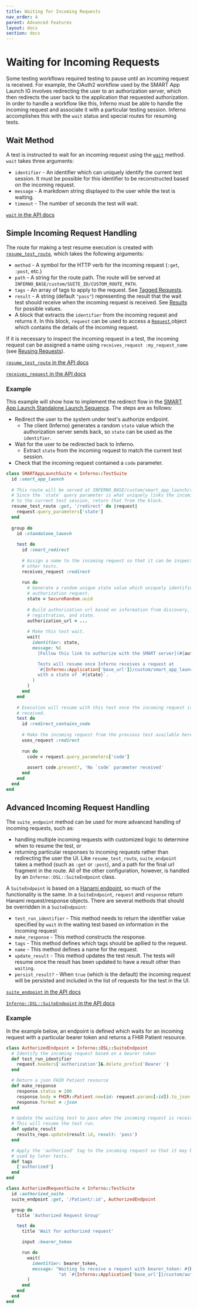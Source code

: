 ```yaml
---
title: Waiting for Incoming Requests
nav_order: 4
parent: Advanced Features
layout: docs
section: docs
---
```

# Waiting for Incoming Requests
Some testing workflows required testing to pause until an incoming request is
received. For example, the OAuth2 workflow used by the SMART App Launch IG
involves redirecting the user to an authorization server, which then redirects
the user back to the application that requested authorization. In
order to handle a workflow like this, Inferno must be able to handle the
incoming request and associate it with a particular testing session. Inferno
accomplishes this with the `wait` status and special routes for resuming tests.

## Wait Method
A test is instructed to wait for an incoming request using the
[`wait`](/inferno-core/docs/Inferno/DSL/Results.html#wait-instance_method)
method. `wait` takes three arguments:
* `identifier` - An identifier which can uniquely identify the current test
  session. It must be possible for this identifier to be reconstructed based on
  the incoming request.
* `message` - A markdown string displayed to the user while the
  test is waiting.
* `timeout` - The number of seconds the test will wait.

[`wait` in the API
docs](/inferno-core/docs/Inferno/DSL/Results.html#wait-instance_method)

## Simple Incoming Request Handling
The route for making a test resume execution is created with
[`resume_test_route`](/inferno-core/docs/Inferno/DSL/Runnable.html#resume_test_route-instance_method),
which takes the following arguments:
* `method` - A symbol for the HTTP verb for the incoming request (`:get`,
  `:post`, etc.)
* `path` - A string for the route path. The route will be served at
  `INFERNO_BASE/custom/SUITE_ID/CUSTOM_ROUTE_PATH`.
* `tags` - An array of tags to apply to the request. See [Tagged
  Requests](/docs/writing-tests/making-requests.html#tagged-requests).
* `result` - A string (default `"pass"`) representing the result that the wait
  test should receive when the incoming request is received. See
  [Results](/docs/writing-tests/assertions-and-results.html#results) for
  possible values.
* A block that extracts the `identifier` from the incoming request and returns it.
  In this block, `request` can be used to access a [`Request`
  ](/inferno-core/docs/Inferno/Entities/Request.html) object which contains the
  details of the incoming request.
  
If it is necessary to inspect the incoming request in a test, the incoming
request can be assigned a name using `receives_request :my_request_name` (see
[Reusing
Requests](/inferno-core/writing-tests/making-requests.html#reusing-requests)).

[`resume_test_route` in the API
docs](/inferno-core/docs/Inferno/DSL/Runnable.html#resume_test_route-instance_method)

[`receives_request` in the API
docs](/inferno-core/docs/Inferno/DSL/RequestStorage/ClassMethods.html#receives_request-instance_method)

### Example
This example will show how to implement the redirect flow in the [SMART App
Launch Standalone Launch
Sequence](http://hl7.org/fhir/smart-app-launch/1.0.0/#standalone-launch-sequence).
The steps are as follows:
* Redirect the user to the system under test's authorize endpoint.
  * The client (Inferno) generates a random `state` value which the
    authorization server sends back, so `state` can be used as the `identifier`.
* Wait for the user to be redirected back to Inferno.
  * Extract `state` from the incoming request to match the current test session.
* Check that the incoming request contained a `code` parameter.

```ruby
class SMARTAppLaunchSuite < Inferno::TestSuite
  id :smart_app_launch
  
  # This route will be served at INFERNO_BASE/custom/smart_app_launch/redirect
  # Since the `state` query parameter is what uniquely links the incoming request
  # to the current test session, return that from the block.
  resume_test_route :get, '/redirect' do |request|
    request.query_parameters['state']
  end
  
  group do
    id :standalone_launch
    
    test do
      id :smart_redirect
      
      # Assign a name to the incoming request so that it can be inspected by
      # other tests.
      receives_request :redirect
      
      run do
        # Generate a random unique state value which uniquely identifies this
        # authorization request.
        state = SecureRandom.uuid
        
        # Build authorization url based on information from discovery, app
        # registration, and state.
        authorization_url = ...
        
        # Make this test wait.
        wait(
          identifier: state,
          message: %(
            [Follow this link to authorize with the SMART server](#{authorization_url}).

            Tests will resume once Inferno receives a request at
            `#{Inferno::Application['base_url']}/custom/smart_app_launch/redirect`
            with a state of `#{state}`.
          )
        )
      end
    end
    
    # Execution will resume with this test once the incoming request is
    # received.
    test do
      id :redirect_contains_code
      
      # Make the incoming request from the previous test available here.
      uses_request :redirect
      
      run do
        code = request.query_parameters['code']
        
        assert code.present?, 'No `code` parameter received'
      end
    end
  end
end
```

## Advanced Incoming Request Handling
The `suite_endpoint` method can be used for more advanced handling of incoming
requests, such as:
- handling multiple incoming requests with customized logic to determine when to
  resume the test, or
- returning particular responses to incoming requests rather than redirecting
  the user the UI.
Like `resume_test_route`, `suite_endpoint`
takes a method (such as `:get` or `:post`), and a path for the final url
fragment in the route. All of the other configuration, however, is handled by an
`Inferno::DSL::SuiteEndpoint` class.

A `SuiteEndpoint` is based on a [Hanami
endpoint](https://github.com/hanami/controller/tree/v2.0.0), so much of the
functionality is the same. In a `SuiteEndpoint`, `request` and `response` return
Hanami request/response objects. There are several methods that should be
overridden in a `SuiteEndpoint`:
- `test_run_identifier` - This method needs to return the identifier value
  specified by `wait` in the waiting test based on information in the incoming
  request
- `make_response` - This method constructs the response.
- `tags` - This method defines which tags should be apllied to the request.
- `name` - This method defines a name for the request.
- `update_result` - This method updates the test result. The tests will resume
  once the result has been updated to have a result other than `waiting`.
- `persist_result?` - When `true` (which is the default) the incoming request
  will be persisted and included in the list of requests for the test in the UI.

[`suite_endpoint` in the API
docs](/inferno-core/docs/Inferno/DSL/Runnable.html#suite_endpoint-instance_method)

[`Inferno::DSL::SuiteEndpoint` in the API
docs](/inferno-core/docs/Inferno/DSL/SuiteEndpoint.html)

### Example
In the example below, an endpoint is defined which waits for an incoming
request with a particular bearer token and returns a FHIR Patient resource.

```ruby
class AuthorizedEndpoint < Inferno::DSL::SuiteEndpoint
  # Identify the incoming request based on a bearer token
  def test_run_identifier
    request.headers['authorization']&.delete_prefix('Bearer ')
  end

  # Return a json FHIR Patient resource
  def make_response
    response.status = 200
    response.body = FHIR::Patient.new(id: request.params[:id]).to_json
    response.format = :json
  end

  # Update the waiting test to pass when the incoming request is received.
  # This will resume the test run.
  def update_result
    results_repo.update(result.id, result: 'pass')
  end

  # Apply the 'authorized' tag to the incoming request so that it may be
  # used by later tests.
  def tags
    ['authorized']
  end
end

class AuthorizedRequestSuite < Inferno::TestSuite
  id :authorized_suite
  suite_endpoint :get, '/Patient/:id', AuthorizedEndpoint

  group do
    title 'Authorized Request Group'

    test do
      title 'Wait for authorized request'

      input :bearer_token

      run do
        wait(
          identifier: bearer_token,
          message: "Waiting to receive a request with bearer_token: #{bearer_token}" \
                    "at `#{Inferno::Application['base_url']}/custom/authorized_suite/authorized_endpoint`"
        )
      end
    end
  end
end
```
